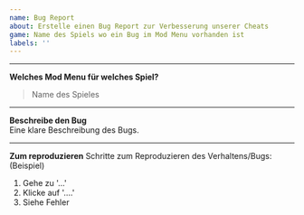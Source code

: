 ```yaml
---
name: Bug Report
about: Erstelle einen Bug Report zur Verbesserung unserer Cheats
game: Name des Spiels wo ein Bug im Mod Menu vorhanden ist
labels: ''
---
```


________________________

**Welches Mod Menu für welches Spiel?**
> Name des Spieles

________________________

**Beschreibe den Bug**<br>
Eine klare Beschreibung des Bugs.

________________________

**Zum reproduzieren**
Schritte zum Reproduzieren des Verhaltens/Bugs: (Beispiel)
1. Gehe zu '...'
2. Klicke auf '....'
3. Siehe Fehler
